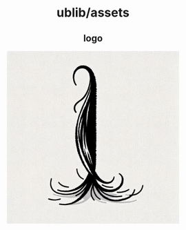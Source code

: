 <!-- center -->

<div align="center">

<h1>ublib/assets</h1>

<h2>logo</h2>

<img src="img/logo.png" width="400px">

</div>
